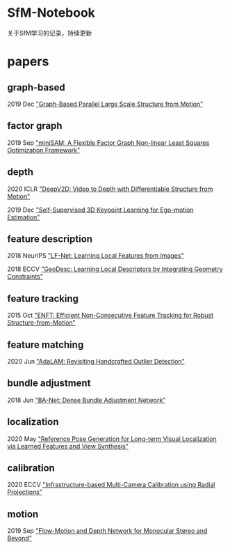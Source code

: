 # SfM-Notebook

关于SfM学习的记录，持续更新


# papers


## graph-based

2019 Dec 
["Graph-Based Parallel Large Scale Structure from Motion"](https://arxiv.org/pdf/1912.10659v2.pdf)


## factor graph

2019 Sep 
["miniSAM: A Flexible Factor Graph Non-linear Least Squares Optimization Framework"](https://arxiv.org/pdf/1909.00903v1.pdf)


## depth

2020 ICLR
["DeepV2D: Video to Depth with Differentiable Structure from Motion"](https://openreview.net/pdf?id=HJeO7RNKPr)

2019 Dec
["Self-Supervised 3D Keypoint Learning for Ego-motion Estimation"](https://arxiv.org/pdf/1912.03426v3.pdf)


## feature description

2018 NeurIPS
["LF-Net: Learning Local Features from Images"](http://papers.nips.cc/paper/7861-lf-net-learning-local-features-from-images.pdf)

2018 ECCV
["GeoDesc: Learning Local Descriptors by Integrating Geometry Constraints"](http://openaccess.thecvf.com/content_ECCV_2018/papers/Zixin_Luo_Learning_Local_Descriptors_ECCV_2018_paper.pdf)


## feature tracking

2015 Oct
["ENFT: Efficient Non-Consecutive Feature Tracking for Robust Structure-from-Motion"](https://arxiv.org/pdf/1510.08012v2.pdf)


## feature matching

2020 Jun
["AdaLAM: Revisiting Handcrafted Outlier Detection"](https://arxiv.org/pdf/2006.04250v1.pdf)


## bundle adjustment

2018 Jun
["BA-Net: Dense Bundle Adjustment Network"](https://arxiv.org/pdf/1806.04807v3.pdf)


## localization

2020 May
["Reference Pose Generation for Long-term Visual Localization via Learned Features and View Synthesis"](https://arxiv.org/pdf/2005.05179v3.pdf)

## calibration

2020 ECCV
["Infrastructure-based Multi-Camera Calibration using Radial Projections"](https://www.ecva.net/papers/eccv_2020/papers_ECCV/papers/123610324.pdf)

## motion

2019 Sep
["Flow-Motion and Depth Network for Monocular Stereo and Beyond"](https://arxiv.org/pdf/1909.05452v1.pdf)
